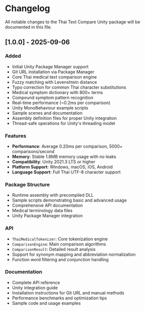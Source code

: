 # Changelog

All notable changes to the Thai Text Compare Unity package will be documented in this file.

## [1.0.0] - 2025-09-06

### Added

- Initial Unity Package Manager support
- Git URL installation via Package Manager
- Core Thai medical text comparison engine
- Fuzzy matching with Levenshtein distance
- Typo correction for common Thai character substitutions
- Medical symptom dictionary with 800+ terms
- Compound symptom pattern recognition
- Real-time performance (~0.2ms per comparison)
- Unity MonoBehaviour example scripts
- Sample scenes and documentation
- Assembly definition files for proper Unity integration
- Thread-safe operations for Unity's threading model

### Features

- **Performance**: Average 0.20ms per comparison, 5000+ comparisons/second
- **Memory**: Stable 1.8MB memory usage with no leaks
- **Compatibility**: Unity 2021.3 LTS or higher
- **Platform Support**: Windows, macOS, iOS, Android
- **Language Support**: Full Thai UTF-8 character support

### Package Structure

- Runtime assembly with precompiled DLL
- Sample scripts demonstrating basic and advanced usage
- Comprehensive API documentation
- Medical terminology data files
- Unity Package Manager integration

### API

- `ThaiMedicalTokenizer`: Core tokenization engine
- `ComparisonEngine`: Main comparison algorithms
- `ComparisonResult`: Detailed result analysis
- Support for synonym mapping and abbreviation normalization
- Function word filtering and conjunction handling

### Documentation

- Complete API reference
- Unity integration guide
- Installation instructions for Git URL and manual methods
- Performance benchmarks and optimization tips
- Sample code and usage examples
